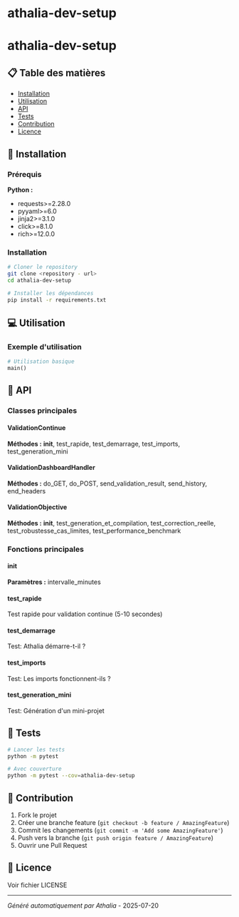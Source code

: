 # athalia-dev-setup

# athalia-dev-setup

## 📋 Table des matières

- [Installation](#installation)
- [Utilisation](#utilisation)
- [API](#api)
- [Tests](#tests)
- [Contribution](#contribution)
- [Licence](#licence)

## 🚀 Installation

### Prérequis
**Python :**
- requests>=2.28.0
- pyyaml>=6.0
- jinja2>=3.1.0
- click>=8.1.0
- rich>=12.0.0

### Installation

```bash
# Cloner le repository
git clone <repository - url>
cd athalia-dev-setup

# Installer les dépendances
pip install -r requirements.txt
```

## 💻 Utilisation
### Exemple d'utilisation

```python
# Utilisation basique
main()
```

## 🔧 API
### Classes principales

#### ValidationContinue

**Méthodes :** __init__, test_rapide, test_demarrage, test_imports, test_generation_mini

#### ValidationDashboardHandler

**Méthodes :** do_GET, do_POST, send_validation_result, send_history, end_headers

#### ValidationObjective

**Méthodes :** __init__, test_generation_et_compilation, test_correction_reelle, test_robustesse_cas_limites, test_performance_benchmark

### Fonctions principales

#### __init__

**Paramètres :** intervalle_minutes

#### test_rapide

Test rapide pour validation continue (5-10 secondes)

#### test_demarrage

Test: Athalia démarre-t-il ?

#### test_imports

Test: Les imports fonctionnent-ils ?

#### test_generation_mini

Test: Génération d'un mini-projet

## 🧪 Tests

```bash
# Lancer les tests
python -m pytest

# Avec couverture
python -m pytest --cov=athalia-dev-setup
```

## 🤝 Contribution

1. Fork le projet
2. Créer une branche feature (`git checkout -b feature / AmazingFeature`)
3. Commit les changements (`git commit -m 'Add some AmazingFeature'`)
4. Push vers la branche (`git push origin feature / AmazingFeature`)
5. Ouvrir une Pull Request

## 📄 Licence

Voir fichier LICENSE

---
*Généré automatiquement par Athalia* - 2025-07-20
